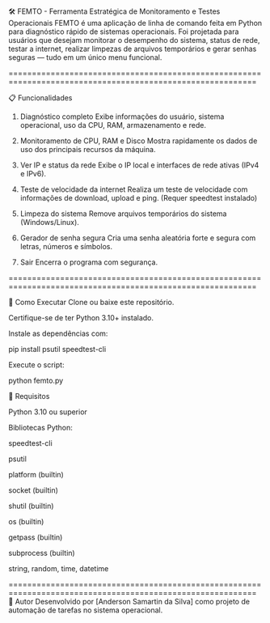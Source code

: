 🛠️ FEMTO - Ferramenta Estratégica de Monitoramento e Testes Operacionais
FEMTO é uma aplicação de linha de comando feita em Python para diagnóstico rápido de sistemas operacionais. Foi projetada para usuários que desejam monitorar o desempenho do sistema, status de rede, testar a internet, realizar limpezas de arquivos temporários e gerar senhas seguras — tudo em um único menu funcional.

===========================================================================================================

📋 Funcionalidades

1. Diagnóstico completo
Exibe informações do usuário, sistema operacional, uso da CPU, RAM, armazenamento e rede.

2. Monitoramento de CPU, RAM e Disco
Mostra rapidamente os dados de uso dos principais recursos da máquina.

3. Ver IP e status da rede
Exibe o IP local e interfaces de rede ativas (IPv4 e IPv6).

4. Teste de velocidade da internet
Realiza um teste de velocidade com informações de download, upload e ping. (Requer speedtest instalado)

5. Limpeza do sistema
Remove arquivos temporários do sistema (Windows/Linux).

6. Gerador de senha segura
Cria uma senha aleatória forte e segura com letras, números e símbolos.

0. Sair
Encerra o programa com segurança.

===========================================================================================================

🚀 Como Executar
Clone ou baixe este repositório.

Certifique-se de ter Python 3.10+ instalado.

Instale as dependências com:

pip install psutil speedtest-cli

Execute o script:

python femto.py

📂 Requisitos

Python 3.10 ou superior

Bibliotecas Python:

speedtest-cli

psutil

platform (builtin)

socket (builtin)

shutil (builtin)

os (builtin)

getpass (builtin)

subprocess (builtin)

string, random, time, datetime

===========================================================================================================
🧠 Autor
Desenvolvido por [Anderson Samartin da Silva] como projeto de automação de tarefas no sistema operacional.
